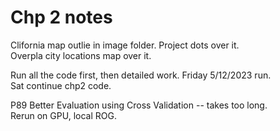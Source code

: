 # Chp 2 notes 

Clifornia map outlie in image folder. Project dots over it.  
Overpla city locations map over it.  

Run all the code first, then detailed work. Friday 5/12/2023 run.  
Sat continue chp2 code.  

P89 Better Evaluation using Cross Validation -- takes too long.  
Rerun on GPU, local ROG.  


